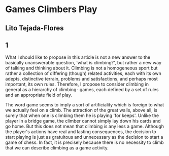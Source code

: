 Games Climbers Play
======
Lito Tejada-Flores
------
## 1
What I should like to propose in this article is not a new answer to the basically 
unanswerable question, 'what is climbing?', but rather a new way of talking and 
thinking about it. Climbing is not a homogeneous sport but rather a collection of 
differing (though) related activities, each with its own adepts, distinctive 
terrain, problems and satisfactions, and perhaps most important, its own rules. 
Therefore, I propose to consider climbing in general as a hierarchy of climbing-
games, each defined by a set of rules and an appropriate field of play.

The word game seems to imply a sort of artificiality which is foreign to what we 
actually feel on a climb. The attraction of the great walls, above all, is surely 
that when one is climbing them he is playing 'for keeps'. Unlike the player in a 
bridge game, the climber cannot simply lay down his cards and go home. But this 
does not mean that climbing is any less a game. Although the player's actions have 
real and lasting consequences, the decision to start playing is just as gratuitous 
and unnecessary as the decision to start a game of chess. In fact, it is precisely 
because there is no necessity to climb that we can describe climbing as a game 
activity.